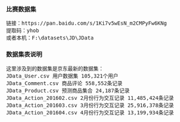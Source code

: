 
### 比赛数据集
<pre>
链接：https://pan.baidu.com/s/1Ki7v5wEsN_m2CMPyFw6KNg
提取码：yhob
或者本机：F:\datasets\JD\JData      
</pre>

### 数据集表说明
<pre>
这里涉及到的数据集是京东最新的数据集：
JData_User.csv 用户数据集 105,321个用户
JData_Comment.csv 商品评论 558,552条记录
JData_Product.csv 预测商品集合 24,187条记录
JData_Action_201602.csv 2月份行为交互记录 11,485,424条记录
JData_Action_201603.csv 3月份行为交互记录 25,916,378条记录
JData_Action_201604.csv 4月份行为交互记录 13,199,934条记录
</pre>
